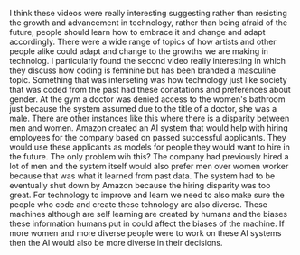 I think these videos were really interesting suggesting rather than resisting the growth and advancement in technology, rather than being afraid of the future, people should learn how to embrace it and change and adapt accordingly. There were a wide range of topics of how artists and other people alike could adapt and change to the growths we are making in technolog. I particularly found the second video really interesting in which they discuss how coding is feminine but has been branded a masculine topic. Something that was interseting was how technology just like society that was coded from the past had these conatations and preferences about gender. At the gym a doctor was denied access to the women's bathroom just because the system assumed due to the title of a doctor, she was a male. There are other instances like this where there is a disparity between men and women. Amazon created an AI system that would help with hiring employees for the company based on passed successful applicants. They would use these applicants as models for people they would want to hire in the future. The only problem wih this? The company had previously hired a lot of men and the system itself would also prefer men over women worker because that was what it learned from past data. The system had to be eventually shut down by Amazon because the hiring disparity was too great. For technology to improve and learn we need to also make sure the people who code and create these tehnology are also diverse. These machines although are self learning are created by humans and the biases these information humans put in could affect the biases of the machine. If more women and more diverse people were to work on these AI systems then the AI would also be more diverse in their decisions.
